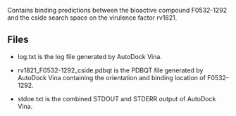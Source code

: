 Contains binding predictions between the bioactive compound F0532-1292 and the cside search space on the virulence factor rv1821.

## Files

- log.txt is the log file generated by AutoDock Vina.

- rv1821_F0532-1292_cside.pdbqt is the PDBQT file generated by AutoDock Vina containing the orientation and binding location of F0532-1292.

- stdoe.txt is the combined STDOUT and STDERR output of AutoDock Vina.

